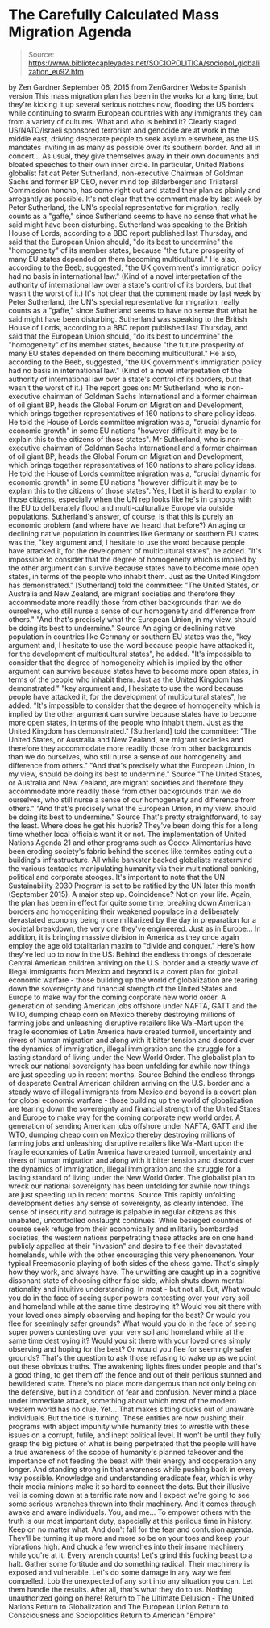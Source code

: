 # The Carefully Calculated Mass Migration Agenda

> Source: https://www.bibliotecapleyades.net/SOCIOPOLITICA/sociopol_globalization_eu92.htm

by Zen Gardner September 06, 2015
from ZenGardner Website
Spanish version
This mass migration plan has been in the works for a long time, but they're kicking it up several serious notches now, flooding the US borders while continuing to swarm European countries with any immigrants they can from a variety of cultures. What and who is behind it? Clearly staged US/NATO/Israeli sponsored terrorism and genocide are at work in the middle east, driving desperate people to seek asylum elsewhere, as the US mandates inviting in as many as possible over its southern border.
And all in concert... As usual, they give themselves away in their own documents and bloated speeches to their own inner circle.
In particular, United Nations globalist fat cat Peter Sutherland, non-executive Chairman of Goldman Sachs and former BP CEO, never mind top Bilderberger and Trilateral Commission honcho, has come right out and stated their plan as plainly and arrogantly as possible.
It's not clear that the comment made by last week by Peter Sutherland, the UN's special representative for migration, really counts as a "gaffe," since Sutherland seems to have no sense that what he said might have been disturbing. Sutherland was speaking to the British House of Lords, according to a BBC report published last Thursday, and said that the European Union should, "do its best to undermine" the "homogeneity" of its member states, because "the future prosperity of many EU states depended on them becoming multicultural." He also, according to the Beeb, suggested, "the UK government's immigration policy had no basis in international law." (Kind of a novel interpretation of the authority of international law over a state's control of its borders, but that wasn't the worst of it.)
It's not clear that the comment made by last week by Peter Sutherland, the UN's special representative for migration, really counts as a "gaffe," since Sutherland seems to have no sense that what he said might have been disturbing.
Sutherland was speaking to the British House of Lords, according to a BBC report published last Thursday, and said that the European Union should,
"do its best to undermine" the "homogeneity" of its member states, because "the future prosperity of many EU states depended on them becoming multicultural."
He also, according to the Beeb, suggested,
"the UK government's immigration policy had no basis in international law."
(Kind of a novel interpretation of the authority of international law over a state's control of its borders, but that wasn't the worst of it.)
The report goes on:
Mr Sutherland, who is non-executive chairman of Goldman Sachs International and a former chairman of oil giant BP, heads the Global Forum on Migration and Development, which brings together representatives of 160 nations to share policy ideas. He told the House of Lords committee migration was a, "crucial dynamic for economic growth" in some EU nations "however difficult it may be to explain this to the citizens of those states".
Mr Sutherland, who is non-executive chairman of Goldman Sachs International and a former chairman of oil giant BP, heads the Global Forum on Migration and Development, which brings together representatives of 160 nations to share policy ideas.
He told the House of Lords committee migration was a,
"crucial dynamic for economic growth" in some EU nations "however difficult it may be to explain this to the citizens of those states".
Yes, I bet it is hard to explain to those citizens, especially when the UN rep looks like he's in cahoots with the EU to deliberately flood and multi-culturalize Europe via outside populations.
Sutherland's answer, of course, is that this is purely an economic problem (and where have we heard that before?)
An aging or declining native population in countries like Germany or southern EU states was the, "key argument and, I hesitate to use the word because people have attacked it, for the development of multicultural states", he added. "It's impossible to consider that the degree of homogeneity which is implied by the other argument can survive because states have to become more open states, in terms of the people who inhabit them. Just as the United Kingdom has demonstrated." [Sutherland] told the committee: "The United States, or Australia and New Zealand, are migrant societies and therefore they accommodate more readily those from other backgrounds than we do ourselves, who still nurse a sense of our homogeneity and difference from others." "And that's precisely what the European Union, in my view, should be doing its best to undermine." Source
An aging or declining native population in countries like Germany or southern EU states was the,
"key argument and, I hesitate to use the word because people have attacked it, for the development of multicultural states", he added. "It's impossible to consider that the degree of homogeneity which is implied by the other argument can survive because states have to become more open states, in terms of the people who inhabit them. Just as the United Kingdom has demonstrated."
"key argument and, I hesitate to use the word because people have attacked it, for the development of multicultural states", he added.
"It's impossible to consider that the degree of homogeneity which is implied by the other argument can survive because states have to become more open states, in terms of the people who inhabit them. Just as the United Kingdom has demonstrated."
[Sutherland] told the committee:
"The United States, or Australia and New Zealand, are migrant societies and therefore they accommodate more readily those from other backgrounds than we do ourselves, who still nurse a sense of our homogeneity and difference from others." "And that's precisely what the European Union, in my view, should be doing its best to undermine." Source
"The United States, or Australia and New Zealand, are migrant societies and therefore they accommodate more readily those from other backgrounds than we do ourselves, who still nurse a sense of our homogeneity and difference from others."
"And that's precisely what the European Union, in my view, should be doing its best to undermine." Source
That's pretty straightforward, to say the least.
Where does he get his hubris? They've been doing this for a long time whether local officials want it or not.
The implementation of United Nations Agenda 21 and other programs such as Codex Alimentarius have been eroding society's fabric behind the scenes like termites eating out a building's infrastructure.
All while bankster backed globalists mastermind the various tentacles manipulating humanity via their multinational banking, political and corporate stooges.
It's important to note that the UN Sustainability 2030 Program is set to be ratified by the UN later this month (September 2015). A major step up.
Coincidence? Not on your life.
Again, the plan has been in effect for quite some time, breaking down American borders and homogenizing their weakened populace in a deliberately devastated economy being more militarized by the day in preparation for a societal breakdown, the very one they've engineered.
Just as in Europe...
In addition, it is bringing massive division in America as they once again employ the age old totalitarian maxim to "divide and conquer."
Here's how they've led up to now in the US:
Behind the endless throngs of desperate Central American children arriving on the U.S. border and a steady wave of illegal immigrants from Mexico and beyond is a covert plan for global economic warfare - those building up the world of globalization are tearing down the sovereignty and financial strength of the United States and Europe to make way for the coming corporate new world order. A generation of sending American jobs offshore under NAFTA, GATT and the WTO, dumping cheap corn on Mexico thereby destroying millions of farming jobs and unleashing disruptive retailers like Wal-Mart upon the fragile economies of Latin America have created turmoil, uncertainty and rivers of human migration and along with it bitter tension and discord over the dynamics of immigration, illegal immigration and the struggle for a lasting standard of living under the New World Order. The globalist plan to wreck our national sovereignty has been unfolding for awhile now things are just speeding up in recent months. Source
Behind the endless throngs of desperate Central American children arriving on the U.S. border and a steady wave of illegal immigrants from Mexico and beyond is a covert plan for global economic warfare - those building up the world of globalization are tearing down the sovereignty and financial strength of the United States and Europe to make way for the coming corporate new world order.
A generation of sending American jobs offshore under NAFTA, GATT and the WTO, dumping cheap corn on Mexico thereby destroying millions of farming jobs and unleashing disruptive retailers like Wal-Mart upon the fragile economies of Latin America have created turmoil, uncertainty and rivers of human migration and along with it bitter tension and discord over the dynamics of immigration, illegal immigration and the struggle for a lasting standard of living under the New World Order.
The globalist plan to wreck our national sovereignty has been unfolding for awhile now things are just speeding up in recent months.
Source
This rapidly unfolding development defies any sense of sovereignty, as clearly intended.
The sense of insecurity and outrage is palpable in regular citizens as this unabated, uncontrolled onslaught continues.
While besieged countries of course seek refuge from their economically and militarily bombarded societies, the western nations perpetrating these attacks are on one hand publicly appalled at their "invasion" and desire to flee their devastated homelands, while with the other encouraging this very phenomenon.
Your typical Freemasonic playing of both sides of the chess game. That's simply how they work, and always have.
The unwitting are caught up in a cognitive dissonant state of choosing either false side, which shuts down mental rationality and intuitive understanding. In most - but not all.
But,
What would you do in the face of seeing super powers contesting over your very soil and homeland while at the same time destroying it? Would you sit there with your loved ones simply observing and hoping for the best? Or would you flee for seemingly safer grounds?
What would you do in the face of seeing super powers contesting over your very soil and homeland while at the same time destroying it?
Would you sit there with your loved ones simply observing and hoping for the best?
Or would you flee for seemingly safer grounds?
That's the question to ask those refusing to wake up as we point out these obvious truths.
The awakening lights fires under people and that's a good thing, to get them off the fence and out of their perilous stunned and bewildered state. There's no place more dangerous than not only being on the defensive, but in a condition of fear and confusion.
Never mind a place under immediate attack, something about which most of the modern western world has no clue.
Yet...
That makes sitting ducks out of unaware individuals. But the tide is turning.
These entities are now pushing their programs with abject impunity while humanity tries to wrestle with these issues on a corrupt, futile, and inept political level. It won't be until they fully grasp the big picture of what is being perpetrated that the people will have a true awareness of the scope of humanity's planned takeover and the importance of not feeding the beast with their energy and cooperation any longer.
And standing strong in that awareness while pushing back in every way possible.
Knowledge and understanding eradicate fear, which is why their media minions make it so hard to connect the dots. But their illusive veil is coming down at a terrific rate now and I expect we're going to see some serious wrenches thrown into their machinery.
And it comes through awake and aware individuals. You, and me...
To empower others with the truth is our most important duty, especially at this perilous time in history.
Keep on no matter what. And don't fall for the fear and confusion agenda. They'll be turning it up more and more so be on your toes and keep your vibrations high.
And chuck a few wrenches into their insane machinery while you're at it.
Every wrench counts! Let's grind this fucking beast to a halt. Gather some fortitude and do something radical. Their machinery is exposed and vulnerable. Let's do some damage in any way we feel compelled. Lob the unexpected of any sort into any situation you can. Let them handle the results.
After all, that's what they do to us. Nothing unauthorized going on here!
Return to The Ultimate Delusion - The United Nations
Return to Globalization and The European Union
Return to Consciousness and Sociopolitics
Return to American "Empire"
